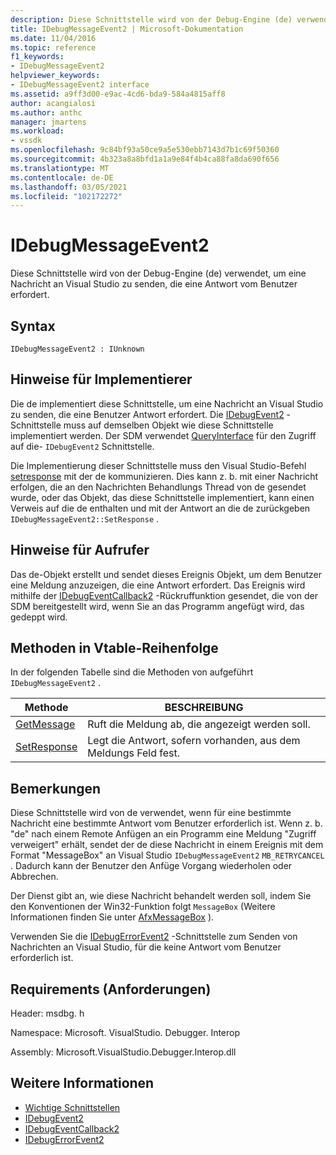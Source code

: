 ```yaml
---
description: Diese Schnittstelle wird von der Debug-Engine (de) verwendet, um eine Nachricht an Visual Studio zu senden, die eine Antwort vom Benutzer erfordert.
title: IDebugMessageEvent2 | Microsoft-Dokumentation
ms.date: 11/04/2016
ms.topic: reference
f1_keywords:
- IDebugMessageEvent2
helpviewer_keywords:
- IDebugMessageEvent2 interface
ms.assetid: a9ff3d00-e9ac-4cd6-bda9-584a4815aff8
author: acangialosi
ms.author: anthc
manager: jmartens
ms.workload:
- vssdk
ms.openlocfilehash: 9c84bf93a50ce9a5e530ebb7143d7b1c69f50360
ms.sourcegitcommit: 4b323a8a8bfd1a1a9e84f4b4ca88fa8da690f656
ms.translationtype: MT
ms.contentlocale: de-DE
ms.lasthandoff: 03/05/2021
ms.locfileid: "102172272"
---
```

# <a name="idebugmessageevent2"></a>IDebugMessageEvent2
Diese Schnittstelle wird von der Debug-Engine (de) verwendet, um eine Nachricht an Visual Studio zu senden, die eine Antwort vom Benutzer erfordert.

## <a name="syntax"></a>Syntax

```
IDebugMessageEvent2 : IUnknown
```

## <a name="notes-for-implementers"></a>Hinweise für Implementierer
 Die de implementiert diese Schnittstelle, um eine Nachricht an Visual Studio zu senden, die eine Benutzer Antwort erfordert. Die [IDebugEvent2](../../../extensibility/debugger/reference/idebugevent2.md) -Schnittstelle muss auf demselben Objekt wie diese Schnittstelle implementiert werden. Der SDM verwendet [QueryInterface](/cpp/atl/queryinterface) für den Zugriff auf die- `IDebugEvent2` Schnittstelle.

 Die Implementierung dieser Schnittstelle muss den Visual Studio-Befehl [setresponse](../../../extensibility/debugger/reference/idebugmessageevent2-setresponse.md) mit der de kommunizieren. Dies kann z. b. mit einer Nachricht erfolgen, die an den Nachrichten Behandlungs Thread von de gesendet wurde, oder das Objekt, das diese Schnittstelle implementiert, kann einen Verweis auf die de enthalten und mit der Antwort an die de zurückgeben `IDebugMessageEvent2::SetResponse` .

## <a name="notes-for-callers"></a>Hinweise für Aufrufer
 Das de-Objekt erstellt und sendet dieses Ereignis Objekt, um dem Benutzer eine Meldung anzuzeigen, die eine Antwort erfordert. Das Ereignis wird mithilfe der [IDebugEventCallback2](../../../extensibility/debugger/reference/idebugeventcallback2.md) -Rückruffunktion gesendet, die von der SDM bereitgestellt wird, wenn Sie an das Programm angefügt wird, das gedeppt wird.

## <a name="methods-in-vtable-order"></a>Methoden in Vtable-Reihenfolge
 In der folgenden Tabelle sind die Methoden von aufgeführt `IDebugMessageEvent2` .

|Methode|BESCHREIBUNG|
|------------|-----------------|
|[GetMessage](../../../extensibility/debugger/reference/idebugmessageevent2-getmessage.md)|Ruft die Meldung ab, die angezeigt werden soll.|
|[SetResponse](../../../extensibility/debugger/reference/idebugmessageevent2-setresponse.md)|Legt die Antwort, sofern vorhanden, aus dem Meldungs Feld fest.|

## <a name="remarks"></a>Bemerkungen
 Diese Schnittstelle wird von de verwendet, wenn für eine bestimmte Nachricht eine bestimmte Antwort vom Benutzer erforderlich ist. Wenn z. b. "de" nach einem Remote Anfügen an ein Programm eine Meldung "Zugriff verweigert" erhält, sendet der de diese Nachricht in einem Ereignis mit dem Format "MessageBox" an Visual Studio `IDebugMessageEvent2` `MB_RETRYCANCEL` . Dadurch kann der Benutzer den Anfüge Vorgang wiederholen oder Abbrechen.

 Der Dienst gibt an, wie diese Nachricht behandelt werden soll, indem Sie den Konventionen der Win32-Funktion folgt `MessageBox` (Weitere Informationen finden Sie unter [AfxMessageBox](/cpp/mfc/reference/cstring-formatting-and-message-box-display#afxmessagebox) ).

 Verwenden Sie die [IDebugErrorEvent2](../../../extensibility/debugger/reference/idebugerrorevent2.md) -Schnittstelle zum Senden von Nachrichten an Visual Studio, für die keine Antwort vom Benutzer erforderlich ist.

## <a name="requirements"></a>Requirements (Anforderungen)
 Header: msdbg. h

 Namespace: Microsoft. VisualStudio. Debugger. Interop

 Assembly: Microsoft.VisualStudio.Debugger.Interop.dll

## <a name="see-also"></a>Weitere Informationen
- [Wichtige Schnittstellen](../../../extensibility/debugger/reference/core-interfaces.md)
- [IDebugEvent2](../../../extensibility/debugger/reference/idebugevent2.md)
- [IDebugEventCallback2](../../../extensibility/debugger/reference/idebugeventcallback2.md)
- [IDebugErrorEvent2](../../../extensibility/debugger/reference/idebugerrorevent2.md)

